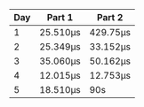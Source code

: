 |Day|  Part 1  |  Part 2   |
|---|----------|-----------|
| 1 | 25.510µs | 429.75µs  |
| 2 | 25.349µs | 33.152µs  |
| 3 | 35.060µs | 50.162µs  | 
| 4 | 12.015µs | 12.753µs  | 
| 5 | 18.510µs | 90s       | 


